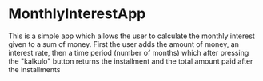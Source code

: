 # MonthlyInterestApp
This is a simple app which allows the user to calculate the monthly interest given to a sum of money. First the user adds the amount of money, an interest rate, 
then a time period (number of months) which after pressing the "kalkulo" button returns the installment and the total amount paid after the installments  
